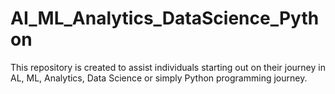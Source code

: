 # AI_ML_Analytics_DataScience_Python
This repository is created to assist individuals starting out on their journey in AL, ML, Analytics, Data Science or simply Python programming journey.
